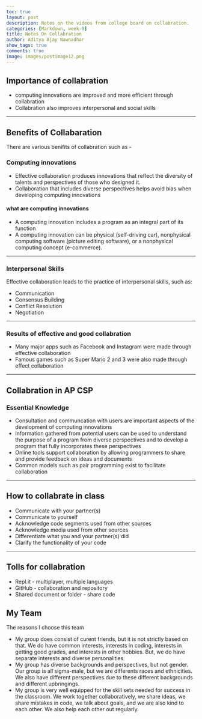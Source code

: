 ```yaml
---
toc: true
layout: post
description: Notes on the videos from college board on collabration.
categories: [Markdown, week-0]
title: Notes On Collabration
author: Aditya Ajay Nawnadhar
show_tags: true
comments: true
image: images/postimage12.png
---
```


## Importance of collabration
- computing innovations are improved and more efficient through collabration 
- Collabration also improves interpersonal and social skills

---

## Benefits of Collabaration 
There are various benifits of collabration such as - 
### Computing innovations 
- Effective collaboration produces innovations that reflect the diversity of talents and perspectives of those who designed it.
- Collaboration that includes diverse perspectives helps avoid bias when developing computing innovations
#### what are computing innovations
- A computing innovation includes a program as an integral part of its function
- A computing innovation can be physical (self-driving car), nonphysical computing software (picture editing software), or a nonphysical computing concept (e-commerce).

---

### Interpersonal Skills 
Effective collaboration leads to the practice of interpersonal skills, such as:

- Communication
- Consensus Building
- Conflict Resolution
- Negotiation

---

### Results of effective and good collabration
- Many major apps such as Facebook and Instagram were made through effective collaboration
- Famous games such as Super Mario 2 and 3 were also made through effect collaboration

--- 

## Collabration in AP CSP

### Essential Knowledge 
- Consultation and communcation with users are important aspects of the development of computing innovations
- Information gathered from potential users can be used to understand the purpose of a program from diverse perspectives and to develop a program that fully incorporates these perspectives
- Online tools support collaboration by allowing programmers to share and provide feedback on ideas and documents
- Common models such as pair programming exist to facilitate collaboration

--- 

## How to collabrate in class 
- Communicate with your partner(s)
- Communicate to yourself
- Acknowledge code segments used from other sources
- Acknowledge media used from other sources
- Differentiate what you and your partner(s) did
- Clarify the functionality of your code

---

## Tolls for collabration
- Repl.it - multiplayer, multiple languages
- GitHub - collaboration and repository
- Shared document or folder - share code

## My Team 
The reasons I choose this team 
- My group does consist of curent friends, but it is not strictly based on that. We do have common interests, interests in coding, interests in getting good grades, and interests in other hobbies. But, we do have separate interests and diverse personalities
- My group has diverse backgrounds and perspectives, but not gender. Our group is all sigma-male, but we are differents races and ethnicities. We also have different perspectives due to these different backgrounds and different upbringings.
- My group is very well equipped for the skill sets needed for success in the classroom. We work together collaboratively, we share ideas, we share mistakes in code, we talk about goals, and we are also kind to each other. We also help each other out regularly. 